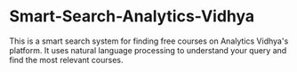 # Smart-Search-Analytics-Vidhya
This is a smart search system for finding free courses on Analytics Vidhya's platform. It uses natural language processing to understand your query and find the most relevant courses.
